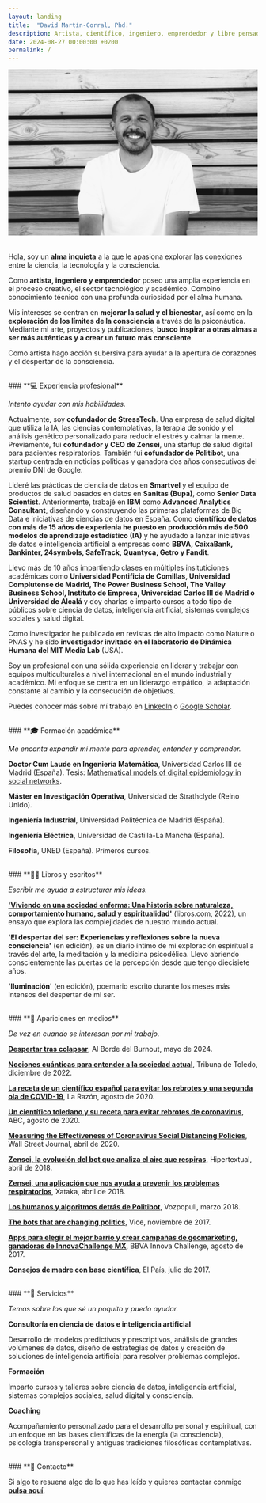 ```yaml
---
layout: landing
title:  "David Martín-Corral, Phd."
description: Artista, científico, ingeniero, emprendedor y libre pensador.
date: 2024-08-27 00:00:00 +0200
permalink: /
---
```


![David Martín-Corral](/assets/img/David.jpg)
<br>
<br>

Hola, soy un **alma inquieta** a la que le apasiona explorar las conexiones entre la ciencia, la tecnología y la consciencia.

Como **artista, ingeniero y emprendedor** poseo una amplia experiencia en el proceso creativo, el sector tecnológico y académico. Combino conocimiento técnico con una profunda curiosidad por el alma humana.

Mis intereses se centran en **mejorar la salud y el bienestar**, así como en la **exploración de los límites de la consciencia** a través de la psiconáutica. Mediante mi arte, proyectos y publicaciones, **busco inspirar a otras almas a ser más auténticas y a crear un futuro más consciente**. 

Como artista hago acción subersiva para ayudar a la apertura de corazones y el despertar de la consciencia.

<br>
### **💻 Experiencia profesional**

_Intento ayudar con mis habilidades._

Actualmente, soy **cofundador de StressTech**. Una empresa de salud digital que utiliza la IA, las ciencias contemplativas, la terapia de sonido y el análisis genético personalizado para reducir el estrés y calmar la mente. Previamente, fui **cofundador y CEO de Zensei**, una startup de salud digital para pacientes respiratorios. También fui **cofundador de Politibot**, una startup centrada en noticias políticas y ganadora dos años consecutivos del premio DNI de Google. 

Lideré las prácticas de ciencia de datos en **Smartvel** y el equipo de productos de salud basados en datos en **Sanitas (Bupa)**, como **Senior Data Scientist**. Anteriormente, trabajé en **IBM** como **Advanced Analytics Consultant**, diseñando y construyendo las primeras plataformas de Big Data e iniciativas de ciencias de datos en España. Como **científico de datos con más de 15 años de experienia he puesto en producción más de 500 modelos de aprendizaje estadístico (IA)** y he ayudado a lanzar iniciativas de datos e inteligencia artificial a empresas como **BBVA, CaixaBank, Bankinter, 24symbols, SafeTrack, Quantyca, Getro y Fandit**.

Llevo más de 10 años impartiendo clases en múltiples insituticiones académicas como **Universidad Pontificia de Comillas, Universidad Complutense de Madrid, The Power Business School, The Valley Business School, Instituto de Empresa, Universidad Carlos III de Madrid o Universidad de Alcalá** y doy charlas e imparto cursos a todo tipo de públicos sobre ciencia de datos, inteligencia artificial, sistemas complejos sociales y salud digital.

Como investigador he publicado en revistas de alto impacto como Nature o PNAS y he sido **investigador invitado en el laboratorio de Dinámica Humana del MIT Media Lab** (USA). 

Soy un profesional con una sólida experiencia en liderar y trabajar con equipos multiculturales a nivel internacional en el mundo industrial y académico. Mi enfoque se centra en un liderazgo empático, la adaptación constante al cambio y la consecución de objetivos.

Puedes conocer más sobre mí trabajo en [LinkedIn](https://www.linkedin.com/in/davidmartincorralcalvo/) o [Google Scholar](https://scholar.google.com/citations?user=iQ2rQNkAAAAJ&hl=en).

<br>
### **🎓 Formación académica**

_Me encanta expandir mi mente para aprender, entender y comprender._

**Doctor Cum Laude en Ingeniería Matemática**, Universidad Carlos III de Madrid (España).
Tesis: [Mathematical models of digital epidemiology in social networks](https://e-archivo.uc3m.es/bitstream/10016/40023/1/tesis_david_martin-corral_calvo_2023.pdf).

**Máster en Investigación Operativa**, Universidad de Strathclyde (Reino Unido).

**Ingeniería Industrial**, Universidad Politécnica de Madrid (España).

**Ingeniería Eléctrica**, Universidad de Castilla-La Mancha (España).  

**Filosofía**, UNED (España). Primeros cursos.


<br>
### **✍🏻 Libros y escritos**

_Escribir me ayuda a estructurar mis ideas._

**['Viviendo en una sociedad enferma: Una historia sobre naturaleza, comportamiento humano, salud y espiritualidad'](https://libros.com/comprar/covid-19-viviendo-en-una-sociedad-enferma/)** (libros.com, 2022), un ensayo que explora las complejidades de nuestro mundo actual. 

**'El despertar del ser: Experiencias y reflexiones sobre la nueva consciencia'** (en edición), es un diario íntimo de mi exploración espiritual a través del arte, la meditación y la medicina psicodélica. Llevo abriendo conscientemente las puertas de la percepción desde que tengo diecisiete años.

**'Iluminación'** (en edición), poemario escrito durante los meses más intensos del despertar de mi ser.

<br>
### **📸 Apariciones en medios**

_De vez en cuando se interesan por mi trabajo._

**[Despertar tras colapsar](https://open.spotify.com/episode/59KAv9UTAkd5BQsDvl56ww)**, Al Borde del Burnout, mayo de 2024.

**[Nociones cuánticas para entender a la sociedad actual](https://www.latribunadetoledo.es/Noticia/Z4F631007-E3B7-2503-D2EEC6ECB263F23F/202212/Nociones-cuanticas-para-entender-a-la-sociedad-actual)**, Tribuna de Toledo, diciembre de 2022.

**[La receta de un científico español para evitar los rebrotes y una segunda ola de COVID-19](https://www.larazon.es/sociedad/20200809/4dbtletasne3fmenpvw6fwnk6a.html)**, La Razón, agosto de 2020.

**[Un científico toledano y su receta para evitar rebrotes de coronavirus](https://www.abc.es/espana/castilla-la-mancha/toledo/abci-cientifico-toledano-y-receta-para-evitar-rebrotes-202008092022_noticia.html)**, ABC, agosto de 2020.

**[Measuring the Effectiveness of Coronavirus Social Distancing Policies](https://www.wsj.com/articles/measuring-the-effectiveness-of-coronavirus-social-distancing-policies-01586547592)**, Wall Street Journal, abril de 2020.

**[Zensei, la evolución del bot que analiza el aire que respiras](https://hipertextual.com/2018/04/zensei-app-ambiente)**, Hipertextual, abril de 2018.

**[Zensei, una aplicación que nos ayuda a prevenir los problemas respiratorios](https://www.xatakamovil.com/aplicaciones/zensei-una-aplicacion-que-nos-ayuda-a-prevenir-los-problemas-respiratorios)**, Xataka, abril de 2018.

**[Los humanos y algoritmos detrás de Politibot](https://www.vozpopuli.com/economia-y-finanzas/startups/humanos-algoritmos-detras-Politibot-chatbot-startup-telegram-inteligencia-artificial_0_1096691048.html)**, Vozpopuli, marzo 2018.

**[The bots that are changing politics](https://www.vice.com/en/article/mb37k4/twitter-facebook-google-bots-misinformation-changing-politics)**, Vice, noviembre de 2017.

**[Apps para elegir el mejor barrio y crear campañas de geomarketing, ganadoras de InnovaChallenge MX](https://www.bbva.com/es/innovacion/apps-elegir-mejor-barrio-crear-campanas-geomarketing-ganadoras-innovachallenge-mx/)**, BBVA Innova Challenge, agosto de 2017.

**[Consejos de madre con base científica](https://elpais.com/elpais/2017/07/12/talento_digital/1499880554_103986.html)**, El País, julio de 2017.

<br>
### **🤝 Servicios**

_Temas sobre los que sé un poquito y puedo ayudar._

**Consultoría en ciencia de datos e inteligencia artificial**

Desarrollo de modelos predictivos y prescriptivos, análisis de grandes volúmenes de datos, diseño de estrategias de datos y creación de soluciones de inteligencia artificial para resolver problemas complejos.

**Formación**

Imparto cursos y talleres sobre ciencia de datos, inteligencia artificial, sistemas complejos sociales, salud digital y consciencia.

**Coaching**

Acompañamiento personalizado para el desarrollo personal y espiritual, con un enfoque en las bases científicas de la energía (la consciencia), psicología transpersonal y antiguas tradiciones filosóficas contemplativas.

<br>
### **💬 Contacto**

Si algo te resuena algo de lo que has leído y quieres contactar conmigo [**pulsa aquí**](mailto:dmartincc84@gmail.com).

<br>
<br>
